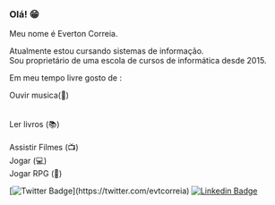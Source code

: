 ### Olá! 😁



Meu nome é Everton Correia.

Atualmente estou cursando sistemas de informação. </br>
Sou proprietário de uma escola de cursos de informática desde 2015.

Em meu tempo livre gosto de :

Ouvir musica(🎵) </br></br></br>
Ler  livros (📚) </br></br>
Assistir Filmes (📺) </br>
Jogar (💻) </br>
Jogar RPG (🎲) </br>



[![Twitter Badge](https://img.shields.io/badge/-Twitter-1ca0f1?style=flat-square&labelColor=1ca0f1&logo=twitter&logoColor=white&link=https://twitter.com/felipefialho_)](https://twitter.com/evtcorreia)
[![Linkedin Badge](https://img.shields.io/badge/-LinkedIn-blue?style=flat-square&logo=Linkedin&logoColor=white&link=https://www.linkedin.com/in/felipefialho)](https://www.linkedin.com/in/evtcorreia/)

